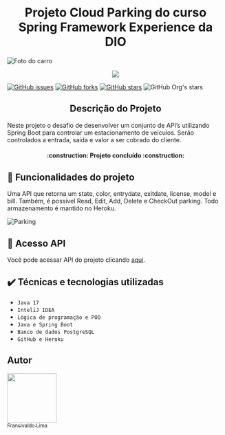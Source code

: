 
<h1 align="center"> Projeto Cloud Parking do curso Spring Framework Experience da DIO </h1>

![Foto do carro](https://user-images.githubusercontent.com/54116971/182002237-0820a7dc-041c-4c14-b3b6-413e66b40488.jpg)

<p align="center">
    <img src="https://img.shields.io/badge/STATUS-CONCLU%C3%8DDO-success"/>
</p>

[![GitHub issues](https://img.shields.io/github/issues/francivaldolima/cloud-parking)](https://github.com/francivaldolima/cloud-parking/issues)
[![GitHub forks](https://img.shields.io/github/forks/francivaldolima/cloud-parking)](https://github.com/francivaldolima/cloud-parking/network)
[![GitHub stars](https://img.shields.io/github/stars/francivaldolima/cloud-parking)](https://github.com/francivaldolima/cloud-parking/stargazers)
![GitHub Org's stars](https://img.shields.io/github/stars/francivaldolima?style=social)

<h2 align="center">Descrição do Projeto</h2>
Neste projeto o desafio de desenvolver um conjunto de API’s utilizando Spring Boot para controlar um estacionamento de veículos. Serão controlados a entrada, saída e valor a ser cobrado do cliente.

 <h4 align="center"> 
     :construction: Projeto concluído :construction:
</h4>

## :hammer:  Funcionalidades do projeto
Uma API que retorna um state, color, entrydate, exitdate, license, model e bill. Também, é possível Read, Edit, Add, Delete e CheckOut parking. Todo armazenamento é mantido no Heroku.

![Parking](https://user-images.githubusercontent.com/54116971/181997187-b4aad736-3aad-4fa2-a3f1-110723906aeb.gif)

## 📁 Acesso  API
Você pode acessar API do projeto clicando [aqui](https://parking-francivaldo.herokuapp.com/swagger-ui.html).


## ✔️ Técnicas e tecnologias utilizadas
- ``Java 17``
- ``InteliJ IDEA``
- ``Lógica de programação e POO``
- ``Java e Spring Boot``
- ``Banco de dados PostgreSQL``
- ``GitHub e Heroku``


## Autor
[<img src="https://avatars.githubusercontent.com/u/54116971?v=4" width=115><br><sub>Francivaldo Lima</sub>](https://github.com/francivaldolima)




